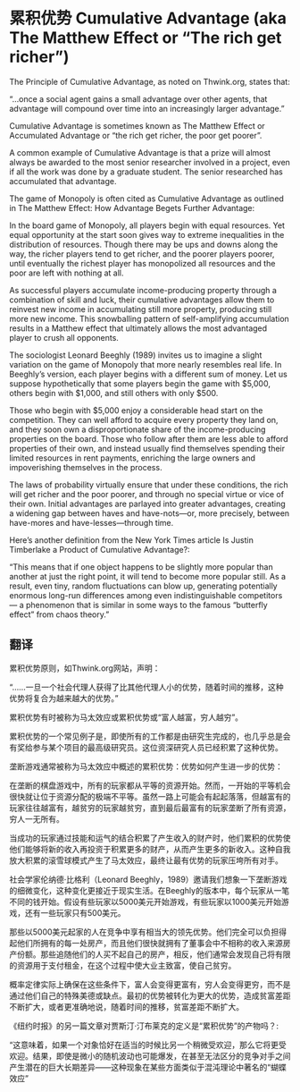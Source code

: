 # 累积优势 Cumulative Advantage (aka The Matthew Effect or “The rich get richer”)

The Principle of Cumulative Advantage, as noted on Thwink.org, states that:

“…once a social agent gains a small advantage over other agents, that advantage will compound over time into an increasingly larger advantage.”

Cumulative Advantage is sometimes known as The Matthew Effect or Accumulated Advantage or “the rich get richer, the poor get poorer”.

A common example of Cumulative Advantage is that a prize will almost always be awarded to the most senior researcher involved in a project, even if all the work was done by a graduate student. The senior researched has accumulated that advantage.

The game of Monopoly is often cited as Cumulative Advantage as outlined in The Matthew Effect: How Advantage Begets Further Advantage:

In the board game of Monopoly, all players begin with equal resources. Yet equal opportunity at the start soon gives way to extreme inequalities in the distribution of resources. Though there may be ups and downs along the way, the richer players tend to get richer, and the poorer players poorer, until eventually the richest player has monopolized all resources and the poor are left with nothing at all.

As successful players accumulate income-producing property through a combination of skill and luck, their cumulative advantages allow them to reinvest new income in accumulating still more property, producing still more new income. This snowballing pattern of self-amplifying accumulation results in a Matthew effect that ultimately allows the most advantaged player to crush all opponents.

The sociologist Leonard Beeghly (1989) invites us to imagine a slight variation on the game of Monopoly that more nearly resembles real life. In Beeghly’s version, each player begins with a different sum of money. Let us suppose hypothetically that some players begin the game with $5,000, others begin with $1,000, and still others with only $500.

Those who begin with $5,000 enjoy a considerable head start on the competition. They can well afford to acquire every property they land on, and they soon own a disproportionate share of the income-producing properties on the board. Those who follow after them are less able to afford properties of their own, and instead usually find themselves spending their limited resources in rent payments, enriching the large owners and impoverishing themselves in the process.

The laws of probability virtually ensure that under these conditions, the rich will get richer and the poor poorer, and through no special virtue or vice of their own. Initial advantages are parlayed into greater advantages, creating a widening gap between haves and have-nots—or, more precisely, between have-mores and have-lesses—through time.

Here’s another definition from the New York Times article Is Justin Timberlake a Product of Cumulative Advantage?:

“This means that if one object happens to be slightly more popular than another at just the right point, it will tend to become more popular still. As a result, even tiny, random fluctuations can blow up, generating potentially enormous long-run differences among even indistinguishable competitors — a phenomenon that is similar in some ways to the famous “butterfly effect” from chaos theory.”

## 翻译

累积优势原则，如Thwink.org网站，声明：

“……一旦一个社会代理人获得了比其他代理人小的优势，随着时间的推移，这种优势将复合为越来越大的优势。”

累积优势有时被称为马太效应或累积优势或“富人越富，穷人越穷”。

累积优势的一个常见例子是，即使所有的工作都是由研究生完成的，也几乎总是会有奖给参与某个项目的最高级研究员。这位资深研究人员已经积累了这种优势。

垄断游戏通常被称为马太效应中概述的累积优势：优势如何产生进一步的优势：

在垄断的棋盘游戏中，所有的玩家都从平等的资源开始。然而，一开始的平等机会很快就让位于资源分配的极端不平等。虽然一路上可能会有起起落落，但越富有的玩家往往越富有，越贫穷的玩家越贫穷，直到最后最富有的玩家垄断了所有资源，穷人一无所有。

当成功的玩家通过技能和运气的结合积累了产生收入的财产时，他们累积的优势使他们能够将新的收入再投资于积累更多的财产，从而产生更多的新收入。这种自我放大积累的滚雪球模式产生了马太效应，最终让最有优势的玩家压垮所有对手。

社会学家伦纳德·比格利（Leonard Beeghly，1989）邀请我们想象一下垄断游戏的细微变化，这种变化更接近于现实生活。在Beeghly的版本中，每个玩家从一笔不同的钱开始。假设有些玩家以5000美元开始游戏，有些玩家以1000美元开始游戏，还有一些玩家只有500美元。

那些以5000美元起家的人在竞争中享有相当大的领先优势。他们完全可以负担得起他们所拥有的每一处房产，而且他们很快就拥有了董事会中不相称的收入来源房产份额。那些追随他们的人买不起自己的房产，相反，他们通常会发现自己将有限的资源用于支付租金，在这个过程中使大业主致富，使自己贫穷。

概率定律实际上确保在这些条件下，富人会变得更富有，穷人会变得更穷，而不是通过他们自己的特殊美德或缺点。最初的优势被转化为更大的优势，造成贫富差距不断扩大，或者更准确地说，随着时间的推移，贫富差距不断扩大。

《纽约时报》的另一篇文章对贾斯汀·汀布莱克的定义是“累积优势”的产物吗？:

“这意味着，如果一个对象恰好在适当的时候比另一个稍微受欢迎，那么它将更受欢迎。结果，即使是微小的随机波动也可能爆发，在甚至无法区分的竞争对手之间产生潜在的巨大长期差异——这种现象在某些方面类似于混沌理论中著名的“蝴蝶效应”
